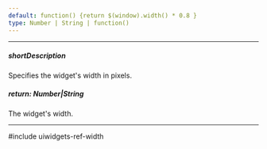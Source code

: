 ```yaml
---
default: function() {return $(window).width() * 0.8 }
type: Number | String | function()
---
```

---
##### shortDescription
Specifies the widget's width in pixels.

##### return: Number|String
The widget's width.

---
#include uiwidgets-ref-width